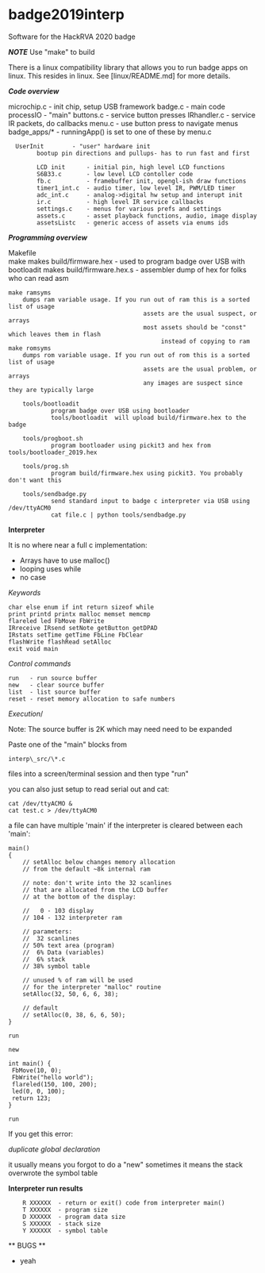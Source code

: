 # badge2019interp
Software for the HackRVA 2020 badge

***NOTE***
Use "make" to build

There is a linux compatibility library that allows you to run badge apps on linux.
This resides in linux.  See [linux/README.md] for more details.




***Code overview***

  microchip.c       - init chip, setup USB framework
    badge.c         - main code
      processIO     - "main"
        buttons.c     - service button presses
        IRhandler.c   - service IR packets, do callbacks
        menu.c        - use button press to navigate menus
           badge_apps/*  - runningApp() is set to one of these by menu.c

      UserInit        - "user" hardware init
			bootup pin directions and pullups- has to run fast and first

			LCD init      - initial pin, high level LCD functions
			S6B33.c       - low level LCD contoller code
			fb.c          - framebuffer init, opengl-ish draw functions
			timer1_int.c  - audio timer, low level IR, PWM/LED timer
			adc_int.c     - analog->digital hw setup and interupt init
			ir.c          - high level IR service callbacks
			settings.c    - menus for various prefs and settings
			assets.c      - asset playback functions, audio, image display
			assetsListc   - generic access of assets via enums ids



***Programming overview***

   Makefile   
	make
		makes build/firmware.hex   - used to program badge over USB with bootloadit
		makes build/firmware.hex.s - assembler dump of hex for folks who can read asm

	make ramsyms
		dumps ram variable usage. If you run out of ram this is a sorted list of usage
                                          assets are the usual suspect, or arrays
                                          most assets should be "const" which leaves them in flash 
                                               instead of copying to ram
	make romsyms
		dumps rom variable usage. If you run out of rom this is a sorted list of usage
                                          assets are the usual problem, or arrays
                                          any images are suspect since they are typically large

        tools/bootloadit
                program badge over USB using bootloader
                tools/bootloadit  will upload build/firmware.hex to the badge

        tools/progboot.sh
                program bootloader using pickit3 and hex from tools/bootloader_2019.hex

        tools/prog.sh
                program build/firmware.hex using pickit3. You probably don't want this

        tools/sendbadge.py
                send standard input to badge c interpreter via USB using /dev/ttyACM0
                cat file.c | python tools/sendbadge.py


**Interpreter**

It is no where near a full c implementation:

- Arrays have to use malloc()
- looping uses while
- no case

*Keywords*

```
char else enum if int return sizeof while
print printd printx malloc memset memcmp
flareled led FbMove FbWrite
IRreceive IRsend setNote getButton getDPAD
IRstats setTime getTime FbLine FbClear
flashWrite flashRead setAlloc
exit void main
```


*Control commands*
```
run   - run source buffer
new   - clear source buffer
list  - list source buffer
reset - reset memory allocation to safe numbers
```

*Execution*/

Note:
The source buffer is 2K which may need need to be expanded

Paste one of the "main" blocks from 
```
interp\_src/\*.c

```
files into a screen/terminal session and then type "run"

you can also just setup to read serial out and cat:
```
cat /dev/ttyACMO &
cat test.c > /dev/ttyACM0
```

a file can have multiple 'main' if the interpreter
is cleared between each 'main':

```
main()
{
    // setAlloc below changes memory allocation
    // from the default ~8k internal ram

    // note: don't write into the 32 scanlines
    // that are allocated from the LCD buffer
    // at the bottom of the display:

    //   0 - 103 display
    // 104 - 132 interpreter ram

    // parameters:
    //  32 scanlines
    // 50% text area (program)
    //  6% Data (variables)
    //  6% stack
    // 38% symbol table

    // unused % of ram will be used
    // for the interpreter "malloc" routine
    setAlloc(32, 50, 6, 6, 38);

    // default
    // setAlloc(0, 38, 6, 6, 50);
}

run

new

int main() {
 FbMove(10, 0);
 FbWrite("hello world");
 flareled(150, 100, 200);
 led(0, 0, 100);
 return 123;
}

run
```

If you get this error:

*duplicate global declaration*

it usually means you forgot to do a "new"
sometimes it means the stack overwrote
the symbol table



**Interpreter run results**

```
    R XXXXXX  - return or exit() code from interpreter main()
    T XXXXXX  - program size
    D XXXXXX  - program data size
    S XXXXXX  - stack size
    Y XXXXXX  - symbol table
```

** BUGS **

 - yeah
